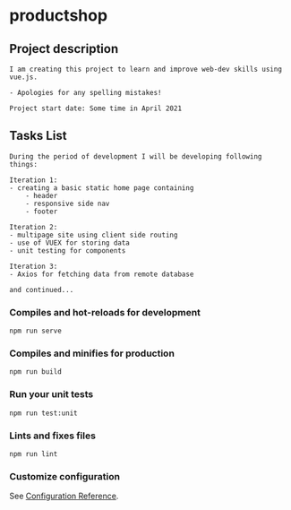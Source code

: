 # productshop

## Project description

```
I am creating this project to learn and improve web-dev skills using vue.js.

- Apologies for any spelling mistakes!

Project start date: Some time in April 2021
```

##

## Tasks List

```
During the period of development I will be developing following things:

Iteration 1:
- creating a basic static home page containing
    - header
    - responsive side nav
    - footer

Iteration 2:
- multipage site using client side routing
- use of VUEX for storing data
- unit testing for components

Iteration 3:
- Axios for fetching data from remote database

and continued...

```

### Compiles and hot-reloads for development

```
npm run serve
```

### Compiles and minifies for production

```
npm run build
```

### Run your unit tests

```
npm run test:unit
```

### Lints and fixes files

```
npm run lint
```

### Customize configuration

See [Configuration Reference](https://cli.vuejs.org/config/).
